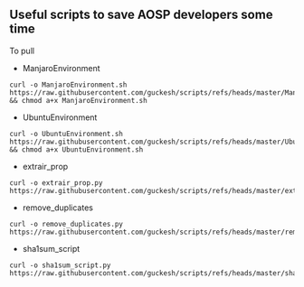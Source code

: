 Useful scripts to save AOSP developers some time
------------------------------------------------

To pull
- ManjaroEnvironment
```shell
curl -o ManjaroEnvironment.sh https://raw.githubusercontent.com/guckesh/scripts/refs/heads/master/ManjaroEnvironment.sh && chmod a+x ManjaroEnvironment.sh
```
- UbuntuEnvironment
```shell
curl -o UbuntuEnvironment.sh https://raw.githubusercontent.com/guckesh/scripts/refs/heads/master/UbuntuEnvironment.sh && chmod a+x UbuntuEnvironment.sh
```
- extrair_prop
```shell
curl -o extrair_prop.py https://raw.githubusercontent.com/guckesh/scripts/refs/heads/master/extrair_prop.py
```
- remove_duplicates
```shell
curl -o remove_duplicates.py https://raw.githubusercontent.com/guckesh/scripts/refs/heads/master/remove_duplicates.py
```
- sha1sum_script
```shell
curl -o sha1sum_script.py https://raw.githubusercontent.com/guckesh/scripts/refs/heads/master/sha1sum_script.py
```
